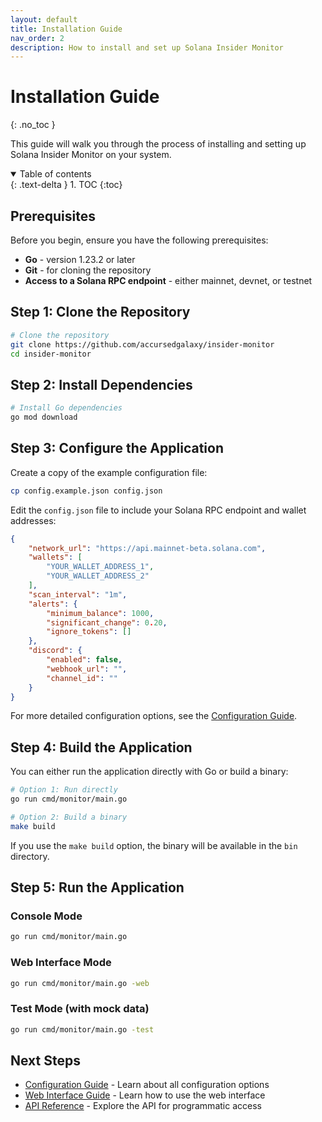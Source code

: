 ```yaml
---
layout: default
title: Installation Guide
nav_order: 2
description: How to install and set up Solana Insider Monitor
---
```


# Installation Guide
{: .no_toc }

This guide will walk you through the process of installing and setting up Solana Insider Monitor on your system.

<details open markdown="block">
  <summary>
    Table of contents
  </summary>
  {: .text-delta }
1. TOC
{:toc}
</details>

## Prerequisites

Before you begin, ensure you have the following prerequisites:

- **Go** - version 1.23.2 or later
- **Git** - for cloning the repository
- **Access to a Solana RPC endpoint** - either mainnet, devnet, or testnet

## Step 1: Clone the Repository

```bash
# Clone the repository
git clone https://github.com/accursedgalaxy/insider-monitor
cd insider-monitor
```

## Step 2: Install Dependencies

```bash
# Install Go dependencies
go mod download
```

## Step 3: Configure the Application

Create a copy of the example configuration file:

```bash
cp config.example.json config.json
```

Edit the `config.json` file to include your Solana RPC endpoint and wallet addresses:

```json
{
    "network_url": "https://api.mainnet-beta.solana.com",
    "wallets": [
        "YOUR_WALLET_ADDRESS_1",
        "YOUR_WALLET_ADDRESS_2"
    ],
    "scan_interval": "1m",
    "alerts": {
        "minimum_balance": 1000,
        "significant_change": 0.20,
        "ignore_tokens": []
    },
    "discord": {
        "enabled": false,
        "webhook_url": "",
        "channel_id": ""
    }
}
```

For more detailed configuration options, see the [Configuration Guide](./configuration.html).

## Step 4: Build the Application

You can either run the application directly with Go or build a binary:

```bash
# Option 1: Run directly
go run cmd/monitor/main.go

# Option 2: Build a binary
make build
```

If you use the `make build` option, the binary will be available in the `bin` directory.

## Step 5: Run the Application

### Console Mode

```bash
go run cmd/monitor/main.go
```

### Web Interface Mode

```bash
go run cmd/monitor/main.go -web
```

### Test Mode (with mock data)

```bash
go run cmd/monitor/main.go -test
```

## Next Steps

- [Configuration Guide](./configuration.html) - Learn about all configuration options
- [Web Interface Guide](./web-interface.html) - Learn how to use the web interface
- [API Reference](./api.html) - Explore the API for programmatic access

